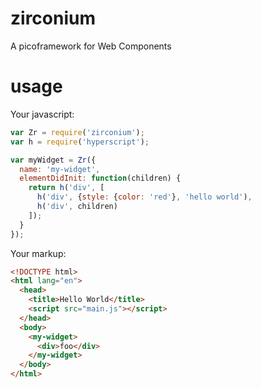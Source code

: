 
# zirconium
A picoframework for Web Components

# usage
Your javascript:

```javascript
var Zr = require('zirconium');
var h = require('hyperscript');

var myWidget = Zr({
  name: 'my-widget',
  elementDidInit: function(children) {
    return h('div', [
      h('div', {style: {color: 'red'}, 'hello world'),
      h('div', children)
    ]);
  }
});
```

Your markup:

```html
<!DOCTYPE html>
<html lang="en">
  <head>
    <title>Hello World</title>
    <script src="main.js"></script>
  </head>
  <body>
    <my-widget>
      <div>foo</div>
    </my-widget>
  </body>
</html>
```
